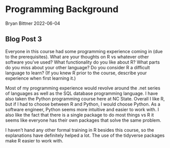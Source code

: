 Programming Background
================
Bryan Bittner
2022-06-04

## Blog Post 3

Everyone in this course had some programming experience coming in (due
to the prerequisites). What are your thoughts on R vs whatever other
software you’ve used? What functionality do you like about R? What parts
do you miss about your other language? Do you consider R a difficult
language to learn? (If you knew R prior to the course, describe your
experience when first learning it.)

Most of my programming experience would revolve around the .net series
of languages as well as the SQL database programming language. I have
also taken the Python programming course here at NC State. Overall I
like R, but if I had to choose between R and Python, I would choose
Python. As a software engineer, Python seems more intuitive and easier
to work with. I also like the fact that there is a single package to do
most things vs R it seems like everyone has their own packages that
solve the same problem.

I haven’t hand any other formal training in R besides this course, so
the explanations have definitely helped a lot. The use of the tidyverse
packages make R easier to work with.
